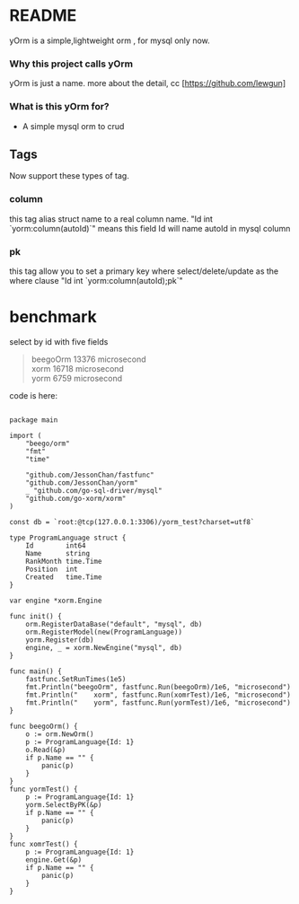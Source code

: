 # README #

yOrm is a simple,lightweight orm  , for mysql only now.

### Why this project calls yOrm ###

yOrm is just a name.
more about the detail, cc [https://github.com/lewgun]

### What is this yOrm for? ###

* A simple mysql orm to crud

## Tags ##
 
Now support these types of tag.

### column ###
this tag alias struct name to a real column name. "Id int \`yorm:column(autoId)\`" means this field Id will name autoId in mysql column

### pk ###
this tag allow you to set a primary key where select/delete/update as the where clause  "Id int \`yorm:column(autoId);pk\`"


# benchmark #

select by id with five fields

> beegoOrm 13376 microsecond   
>     xorm 16718 microsecond   
>     yorm 6759 microsecond   

code is here:



<pre>
<code>
package main

import (
	"beego/orm"
	"fmt"
	"time"

	"github.com/JessonChan/fastfunc"
	"github.com/JessonChan/yorm"
	_ "github.com/go-sql-driver/mysql"
	"github.com/go-xorm/xorm"
)

const db = `root:@tcp(127.0.0.1:3306)/yorm_test?charset=utf8`

type ProgramLanguage struct {
	Id        int64
	Name      string
	RankMonth time.Time
	Position  int
	Created   time.Time
}

var engine *xorm.Engine

func init() {
	orm.RegisterDataBase("default", "mysql", db)
	orm.RegisterModel(new(ProgramLanguage))
	yorm.Register(db)
	engine, _ = xorm.NewEngine("mysql", db)
}

func main() {
	fastfunc.SetRunTimes(1e5)
	fmt.Println("beegoOrm", fastfunc.Run(beegoOrm)/1e6, "microsecond")
	fmt.Println("    xorm", fastfunc.Run(xomrTest)/1e6, "microsecond")
	fmt.Println("    yorm", fastfunc.Run(yormTest)/1e6, "microsecond")
}

func beegoOrm() {
	o := orm.NewOrm()
	p := ProgramLanguage{Id: 1}
	o.Read(&p)
	if p.Name == "" {
		panic(p)
	}
}
func yormTest() {
	p := ProgramLanguage{Id: 1}
	yorm.SelectByPK(&p)
	if p.Name == "" {
		panic(p)
	}
}
func xomrTest() {
	p := ProgramLanguage{Id: 1}
	engine.Get(&p)
	if p.Name == "" {
		panic(p)
	}
}
</code>
</pre>

